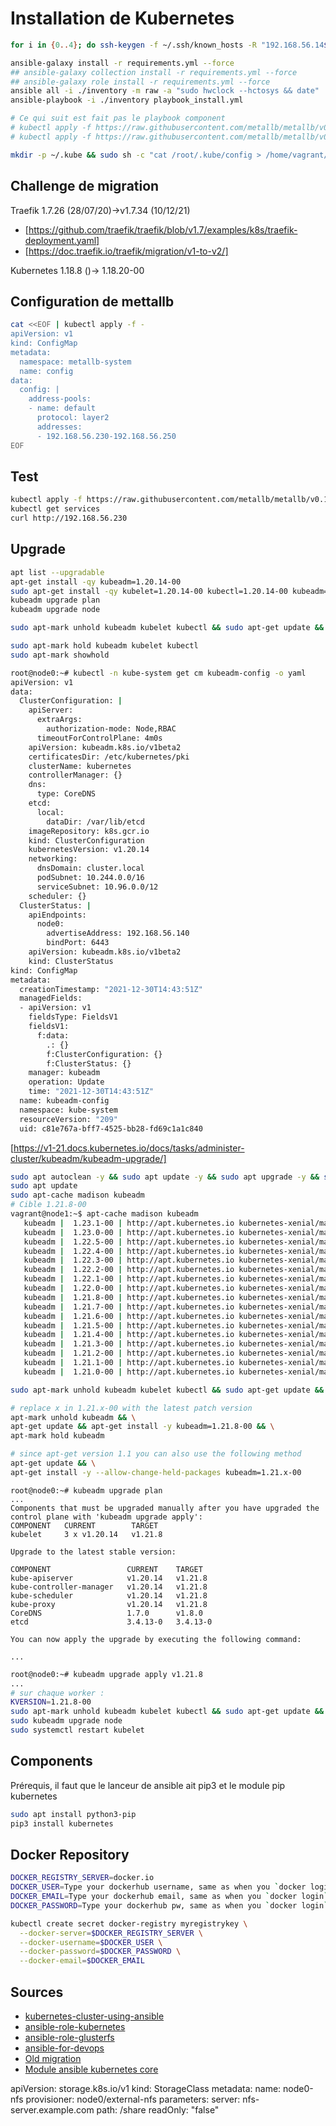 # Installation de Kubernetes

~~~bash
for i in {0..4}; do ssh-keygen -f ~/.ssh/known_hosts -R "192.168.56.14${i}"; done

ansible-galaxy install -r requirements.yml --force
## ansible-galaxy collection install -r requirements.yml --force
## ansible-galaxy role install -r requirements.yml --force
ansible all -i ./inventory -m raw -a "sudo hwclock --hctosys && date"
ansible-playbook -i ./inventory playbook_install.yml

# Ce qui suit est fait pas le playbook component
# kubectl apply -f https://raw.githubusercontent.com/metallb/metallb/v0.11.0/manifests/namespace.yaml
# kubectl apply -f https://raw.githubusercontent.com/metallb/metallb/v0.11.0/manifests/metallb.yaml

mkdir -p ~/.kube && sudo sh -c "cat /root/.kube/config > /home/vagrant/.kube/config" && sudo chown $USER:$USER ~/.kube/config && echo 'source <(kubectl completion bash)' >>~/.bashrc && echo 'source <(helm  completion bash)' >>~/.bashrc && source <(kubectl completion bash) && source <(helm  completion bash)
~~~

## Challenge de migration

Traefik 1.7.26 (28/07/20)->v1.7.34 (10/12/21)

- [https://github.com/traefik/traefik/blob/v1.7/examples/k8s/traefik-deployment.yaml]
- [https://doc.traefik.io/traefik/migration/v1-to-v2/]

Kubernetes 1.18.8 ()-> 1.18.20-00

## Configuration de mettallb

~~~bash
cat <<EOF | kubectl apply -f -
apiVersion: v1
kind: ConfigMap
metadata:
  namespace: metallb-system
  name: config
data:
  config: |
    address-pools:
    - name: default
      protocol: layer2
      addresses:
      - 192.168.56.230-192.168.56.250
EOF
~~~

## Test

~~~bash
kubectl apply -f https://raw.githubusercontent.com/metallb/metallb/v0.11.0/manifests/tutorial-2.yaml
kubectl get services
curl http://192.168.56.230
~~~

## Upgrade

~~~bash
apt list --upgradable
apt-get install -qy kubeadm=1.20.14-00
sudo apt-get install -qy kubelet=1.20.14-00 kubectl=1.20.14-00 kubeadm=1.20.14-00
kubeadm upgrade plan
kubeadm upgrade node

sudo apt-mark unhold kubeadm kubelet kubectl && sudo apt-get update && sudo apt-get install -y kubeadm=1.20.14-00 kubelet=1.20.14-00 kubectl=1.20.14-00 && sudo apt-mark hold kubeadm kubelet kubectl

sudo apt-mark hold kubeadm kubelet kubectl
sudo apt-mark showhold

root@node0:~# kubectl -n kube-system get cm kubeadm-config -o yaml
apiVersion: v1
data:
  ClusterConfiguration: |
    apiServer:
      extraArgs:
        authorization-mode: Node,RBAC
      timeoutForControlPlane: 4m0s
    apiVersion: kubeadm.k8s.io/v1beta2
    certificatesDir: /etc/kubernetes/pki
    clusterName: kubernetes
    controllerManager: {}
    dns:
      type: CoreDNS
    etcd:
      local:
        dataDir: /var/lib/etcd
    imageRepository: k8s.gcr.io
    kind: ClusterConfiguration
    kubernetesVersion: v1.20.14
    networking:
      dnsDomain: cluster.local
      podSubnet: 10.244.0.0/16
      serviceSubnet: 10.96.0.0/12
    scheduler: {}
  ClusterStatus: |
    apiEndpoints:
      node0:
        advertiseAddress: 192.168.56.140
        bindPort: 6443
    apiVersion: kubeadm.k8s.io/v1beta2
    kind: ClusterStatus
kind: ConfigMap
metadata:
  creationTimestamp: "2021-12-30T14:43:51Z"
  managedFields:
  - apiVersion: v1
    fieldsType: FieldsV1
    fieldsV1:
      f:data:
        .: {}
        f:ClusterConfiguration: {}
        f:ClusterStatus: {}
    manager: kubeadm
    operation: Update
    time: "2021-12-30T14:43:51Z"
  name: kubeadm-config
  namespace: kube-system
  resourceVersion: "209"
  uid: c81e767a-bff7-4525-bb28-fd69c1a1c840
~~~

[https://v1-21.docs.kubernetes.io/docs/tasks/administer-cluster/kubeadm/kubeadm-upgrade/]

~~~bash
sudo apt autoclean -y && sudo apt update -y && sudo apt upgrade -y && sudo apt autoremove --purge -y
sudo apt update
sudo apt-cache madison kubeadm
# Cible 1.21.8-00
vagrant@node1:~$ apt-cache madison kubeadm
   kubeadm |  1.23.1-00 | http://apt.kubernetes.io kubernetes-xenial/main amd64 Packages
   kubeadm |  1.23.0-00 | http://apt.kubernetes.io kubernetes-xenial/main amd64 Packages
   kubeadm |  1.22.5-00 | http://apt.kubernetes.io kubernetes-xenial/main amd64 Packages
   kubeadm |  1.22.4-00 | http://apt.kubernetes.io kubernetes-xenial/main amd64 Packages
   kubeadm |  1.22.3-00 | http://apt.kubernetes.io kubernetes-xenial/main amd64 Packages
   kubeadm |  1.22.2-00 | http://apt.kubernetes.io kubernetes-xenial/main amd64 Packages
   kubeadm |  1.22.1-00 | http://apt.kubernetes.io kubernetes-xenial/main amd64 Packages
   kubeadm |  1.22.0-00 | http://apt.kubernetes.io kubernetes-xenial/main amd64 Packages
   kubeadm |  1.21.8-00 | http://apt.kubernetes.io kubernetes-xenial/main amd64 Packages
   kubeadm |  1.21.7-00 | http://apt.kubernetes.io kubernetes-xenial/main amd64 Packages
   kubeadm |  1.21.6-00 | http://apt.kubernetes.io kubernetes-xenial/main amd64 Packages
   kubeadm |  1.21.5-00 | http://apt.kubernetes.io kubernetes-xenial/main amd64 Packages
   kubeadm |  1.21.4-00 | http://apt.kubernetes.io kubernetes-xenial/main amd64 Packages
   kubeadm |  1.21.3-00 | http://apt.kubernetes.io kubernetes-xenial/main amd64 Packages
   kubeadm |  1.21.2-00 | http://apt.kubernetes.io kubernetes-xenial/main amd64 Packages
   kubeadm |  1.21.1-00 | http://apt.kubernetes.io kubernetes-xenial/main amd64 Packages
   kubeadm |  1.21.0-00 | http://apt.kubernetes.io kubernetes-xenial/main amd64 Packages

sudo apt-mark unhold kubeadm kubelet kubectl && sudo apt-get update && sudo apt-get install -y kubeadm=1.20.14-00 kubelet=1.20.14-00 kubectl=1.20.14-00 && sudo apt-mark hold kubeadm kubelet kubectl

# replace x in 1.21.x-00 with the latest patch version
apt-mark unhold kubeadm && \
apt-get update && apt-get install -y kubeadm=1.21.8-00 && \
apt-mark hold kubeadm

# since apt-get version 1.1 you can also use the following method
apt-get update && \
apt-get install -y --allow-change-held-packages kubeadm=1.21.x-00
~~~

~~~text
root@node0:~# kubeadm upgrade plan
...
Components that must be upgraded manually after you have upgraded the control plane with 'kubeadm upgrade apply':
COMPONENT   CURRENT        TARGET
kubelet     3 x v1.20.14   v1.21.8

Upgrade to the latest stable version:

COMPONENT                 CURRENT    TARGET
kube-apiserver            v1.20.14   v1.21.8
kube-controller-manager   v1.20.14   v1.21.8
kube-scheduler            v1.20.14   v1.21.8
kube-proxy                v1.20.14   v1.21.8
CoreDNS                   1.7.0      v1.8.0
etcd                      3.4.13-0   3.4.13-0

You can now apply the upgrade by executing the following command:

...
~~~

~~~bash
root@node0:~# kubeadm upgrade apply v1.21.8
...
# sur chaque worker :
KVERSION=1.21.8-00
sudo apt-mark unhold kubeadm kubelet kubectl && sudo apt-get update && sudo apt-get install -y kubeadm=${KVERSION} kubelet=${KVERSION} kubectl=${KVERSION} && sudo apt-mark hold kubeadm kubelet kubectl
sudo kubeadm upgrade node
sudo systemctl restart kubelet
~~~

## Components

Prérequis, il faut que le lanceur de ansible ait pip3 et le module pip kubernetes

~~~bash
sudo apt install python3-pip
pip3 install kubernetes
~~~

## Docker Repository

~~~bash
DOCKER_REGISTRY_SERVER=docker.io
DOCKER_USER=Type your dockerhub username, same as when you `docker login`
DOCKER_EMAIL=Type your dockerhub email, same as when you `docker login`
DOCKER_PASSWORD=Type your dockerhub pw, same as when you `docker login`

kubectl create secret docker-registry myregistrykey \
  --docker-server=$DOCKER_REGISTRY_SERVER \
  --docker-username=$DOCKER_USER \
  --docker-password=$DOCKER_PASSWORD \
  --docker-email=$DOCKER_EMAIL
~~~

## Sources

- [kubernetes-cluster-using-ansible](https://buildvirtual.net/deploy-a-kubernetes-cluster-using-ansible/)
- [ansible-role-kubernetes](https://github.com/geerlingguy/ansible-role-kubernetes)
- [ansible-role-glusterfs](https://github.com/geerlingguy/ansible-role-glusterfs)
- [ansible-for-devops](https://github.com/geerlingguy/ansible-for-devops/tree/master/kubernetes)
- [Old migration](https://platform9.com/blog/kubernetes-upgrade-the-definitive-guide-to-do-it-yourself/)
- [Module ansible kubernetes core](https://github.com/ansible-collections/kubernetes.core/tree/main/docs)




apiVersion: storage.k8s.io/v1
kind: StorageClass
metadata:
  name: node0-nfs
provisioner: node0/external-nfs
parameters:
  server: nfs-server.example.com
  path: /share
  readOnly: "false"
